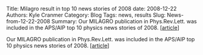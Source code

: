 Title: Milagro result in top 10 news stories of 2008
date: 2008-12-22
Authors: Kyle Cranmer
Category: Blog
Tags: news, results
Slug: News-from-12-22-2008
Summary:  Our MILAGRO publication in Phys.Rev.Lett. was included in the APS/AIP top 10 physics news stories of 2008.  [<a href="http//www.aip.org/pnu/2008/split/879-1.html">article</a>]

 

 Our MILAGRO publication in Phys.Rev.Lett. was included in the APS/AIP top 10 physics news stories of 2008.  [<a href="http//www.aip.org/pnu/2008/split/879-1.html">article</a>]

 